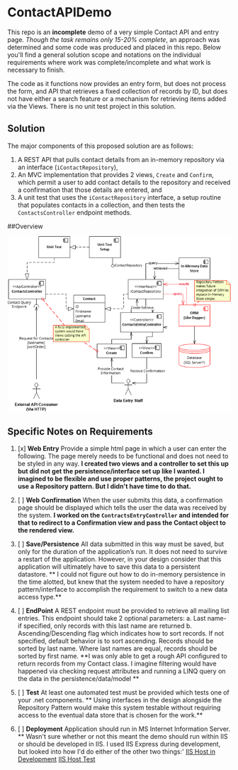 # ContactAPIDemo

This repo is an __incomplete__ demo of a very simple Contact API and entry page. _Though the task remains only 15-20% complete_, an approach was determined and some code was produced and placed in this repo. Below you'll find a general solution scope and notations on the individual requirements where work was complete/incomplete and what work is necessary to finish.

The code as it functions now provides an entry form, but does not process the form, and API that retrieves a fixed collection of records by ID, but does not have either a search feature or a mechanism for retrieving items added via the Views. There is no unit test project in this solution.

## Solution 

The major components of this proposed solution are as follows:

1. A REST API that pulls contact details from an in-memory repository via an interface (```iContactRepository```), 
2. An MVC implementation that provides 2 views, ```Create``` and ```Confirm```, which permit a user to add contact details to the repository and received a confirmation that those details are entered, and 
3. A unit test that uses the ```iContactRepository``` interface, a setup routine that populates contacts in a collection, and then tests the ```ContactsController``` endpoint methods.


##Overview

![Img](images/overview.png)


## Specific Notes on Requirements

1.	[x] **Web Entry** Provide a simple html page in which a user can enter the following.  The page merely needs to be functional and does not need to be styled in any way.
**I created two views and a controller to set this up but did not get the persistence/interface set up like I wanted. I imagined to be flexible and use proper patterns, the project ought to use a Repository pattern. But I didn't have time to do that.**

2.	[ ] **Web Confirmation** When the user submits this data, a confirmation page should be displayed which tells the user the data was received by the system.
**I worked on the ```ContractsEntryController``` and intended for that to redirect to a Confirmation view and pass the Contact object to the rendered view.**

3.	[ ] **Save/Persistence** All data submitted in this way must be saved, but only for the duration of the application’s run.  It does not need to survive a restart of the application.  However, in your design consider that this application will ultimately have to save this data to a persistent datastore.
** I could not figure out how to do in-memory persistence in the time alotted, but knew that the system needed to have a repository pattern/interface to accomplish the requirement to switch to a new data access type.**


4.	[ ] **EndPoint** A REST endpoint must be provided to retrieve all mailing list entries.  This endpoint should take 2 optional parameters:
a.	Last name- if specified, only records with this last name are returned
b.	Ascending/Descending flag which indicates how to sort records.  If not specified, default behavior is to sort ascending.  Records should be sorted by last name.  Where last names are equal, records should be sorted by first name.
**I was only able to get a rough API configured to return records from my Contact class. I imagine filtering would have happened via checking request attributes and running a LINQ query on the data in the persistence/data/model ** 
5.	[ ] **Test** At least one automated test must be provided which tests one of your .net components.
** Using interfaces in the design alongside the Repository Pattern would make this system testable without requiring access to the eventual data store that is chosen for the work.**

6.	[ ] **Deployment** Application should run in MS Internet Information Server.
** Wasn't sure whether or not this meant the demo should run within IIS or should be developed in IIS. I used IIS Express during development, but looked into how I'd do either of the other two things:'
[IIS Host in Development](http://www.c-sharpcorner.com/article/how-to-host-asp-net-mvc-5-and-web-api-on-iis-for-development-purpose/)
[IIS Host Test](http://www.c-sharpcorner.com/UploadFile/2b481f/how-to-host-Asp-Net-web-api-on-iis-server/)

